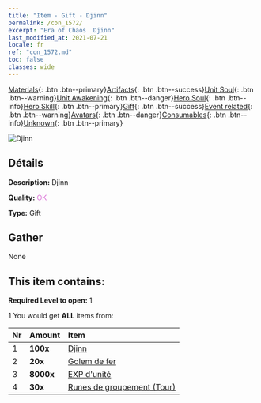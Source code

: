 ```yaml
---
title: "Item - Gift - Djinn"
permalink: /con_1572/
excerpt: "Era of Chaos  Djinn"
last_modified_at: 2021-07-21
locale: fr
ref: "con_1572.md"
toc: false
classes: wide
---
```

 [Materials](/ItemsFR/){: .btn .btn--primary}[Artifacts](/ItemsFR/Artifacts/){: .btn .btn--success}[Unit Soul](/ItemsFR/UnitSoul/){: .btn .btn--warning}[Unit Awakening](/ItemsFR/UnitAwakening/){: .btn .btn--danger}[Hero Soul](/ItemsFR/HeroSoul/){: .btn .btn--info}[Hero Skill](/ItemsFR/HeroSkill/){: .btn .btn--primary}[Gift](/ItemsFR/Gift/){: .btn .btn--success}[Event related](/ItemsFR/Events/){: .btn .btn--warning}[Avatars](/ItemsFR/Avatars/){: .btn .btn--danger}[Consumables](/ItemsFR/Consumables/){: .btn .btn--info}[Unknown](/ItemsFR/Unknown/){: .btn .btn--primary}

 ![Djinn](/images/t/i_907079.png)

## Détails
 **Description:** Djinn

 **Quality:** <span style="color: #DA70D6">OK</span>

 **Type:** Gift

## Gather

  None

## This item contains:

 **Required Level to open:** 1

 1 You would get **ALL** items  from:

  | Nr | Amount |     Item    |
  |:---|:-------|:------------|
  | 1 |  **100x** | [Djinn](/ItemsFR/unt_239/) |  | 
  | 2 |  **20x** | [Golem de fer](/ItemsFR/unt_237/) |  | 
  | 3 |  **8000x** | [EXP d'unité](/ItemsFR/con_902/) |  | 
  | 4 |  **30x** | [Runes de groupement (Tour)](/ItemsFR/con_785/) |  | 
